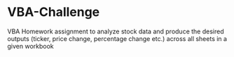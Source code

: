 # VBA-Challenge

VBA Homework assignment to analyze stock data and produce the desired outputs (ticker, price change, percentage change etc.)
across all sheets in a given workbook
